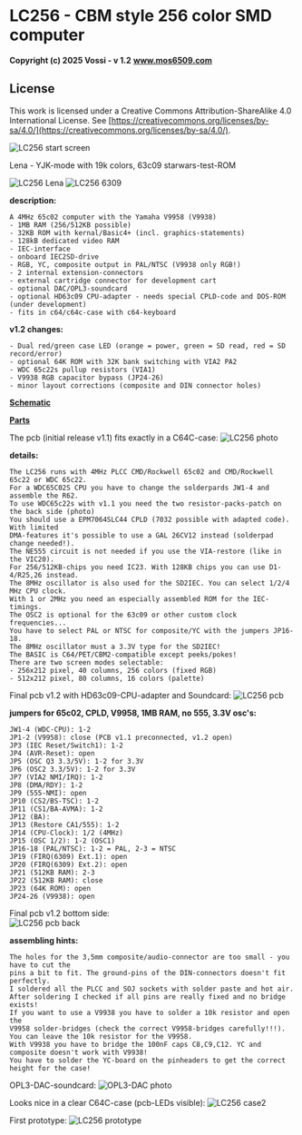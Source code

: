 # LC256 - CBM style 256 color SMD computer

**Copyright (c) 2025 Vossi - v 1.2**
**www.mos6509.com**

## License
This work is licensed under a Creative Commons Attribution-ShareAlike 4.0
International License. See [https://creativecommons.org/licenses/by-sa/4.0/](https://creativecommons.org/licenses/by-sa/4.0/).

![LC256 start screen](https://github.com/vossi1/lc256-computer/blob/master/pictures/lc256_title.jpg)

Lena - YJK-mode with 19k colors, 63c09 starwars-test-ROM 

![LC256 Lena](https://github.com/vossi1/lc256-computer/blob/master/pictures/yjk_lena.jpg) ![LC256 6309](https://github.com/vossi1/lc256-computer/blob/master/pictures/starwars6309.jpg)

**description:**

    A 4MHz 65c02 computer with the Yamaha V9958 (V9938)
    - 1MB RAM (256/512KB possible)
    - 32KB ROM with kernal/Basic4+ (incl. graphics-statements)
    - 128kB dedicated video RAM
    - IEC-interface
    - onboard IEC2SD-drive
    - RGB, YC, composite output in PAL/NTSC (V9938 only RGB!)
    - 2 internal extension-connectors
    - external cartridge connector for development cart
    - optional DAC/OPL3-soundcard
    - optional HD63c09 CPU-adapter - needs special CPLD-code and DOS-ROM (under development)
    - fits in c64/c64c-case with c64-keyboard

**v1.2 changes:**

    - Dual red/green case LED (orange = power, green = SD read, red = SD record/error)
    - optional 64K ROM with 32K bank switching with VIA2 PA2
    - WDC 65c22s pullup resistors (VIA1)
    - V9938 RGB capacitor bypass (JP24-26)
    - minor layout corrections (composite and DIN connector holes)

**[Schematic](https://github.com/vossi1/lc256-computer/blob/master/schematics/lc256_v12.png)**

**[Parts](https://github.com/vossi1/lc256-computer/blob/master/parts/lc256_v12_parts.txt)**

The pcb (initial release v1.1) fits exactly in a C64C-case:
![LC256 photo](https://github.com/vossi1/lc256-computer/blob/master/pictures/lc256_case.jpg)

**details:**

    The LC256 runs with 4MHz PLCC CMD/Rockwell 65c02 and CMD/Rockwell 65c22 or WDC 65c22.
    For a WDC65C02S CPU you have to change the solderpards JW1-4 and assemble the R62.
    To use WDC65c22s with v1.1 you need the two resistor-packs-patch on the back side (photo)
    You should use a EPM7064SLC44 CPLD (7032 possible with adapted code). With limited
    DMA-features it's possible to use a GAL 26CV12 instead (solderpad change needed!).
    The NE555 circuit is not needed if you use the VIA-restore (like in the VIC20).
    For 256/512KB-chips you need IC23. With 128KB chips you can use D1-4/R25,26 instead.
    The 8MHz oscillator is also used for the SD2IEC. You can select 1/2/4 MHz CPU clock.
    With 1 or 2MHz you need an especially assembled ROM for the IEC-timings.
    The OSC2 is optional for the 63c09 or other custom clock frequencies...
    You have to select PAL or NTSC for composite/YC with the jumpers JP16-18.
    The 8MHz oscillator must a 3.3V type for the SD2IEC!
    The BASIC is C64/PET/CBM2-compatible except peeks/pokes!
    There are two screen modes selectable:
    - 256x212 pixel, 40 columns, 256 colors (fixed RGB)
    - 512x212 pixel, 80 columns, 16 colors (palette)

Final pcb v1.2 with HD63c09-CPU-adapter and Soundcard: 
![LC256 pcb](https://github.com/vossi1/lc256-computer/blob/master/pictures/lc256_v12_6309_case.jpg)

**jumpers for 65c02, CPLD, V9958, 1MB RAM, no 555, 3.3V osc's:**

    JW1-4 (WDC-CPU): 1-2
    JP1-2 (V9958): close (PCB v1.1 preconnected, v1.2 open)
    JP3 (IEC Reset/Switch1): 1-2
    JP4 (AVR-Reset): open
    JP5 (OSC Q3 3.3/5V): 1-2 for 3.3V
    JP6 (OSC2 3.3/5V): 1-2 for 3.3V
    JP7 (VIA2 NMI/IRQ): 1-2
    JP8 (DMA/RDY): 1-2
    JP9 (555-NMI): open
    JP10 (CS2/BS-TSC): 1-2
    JP11 (CS1/BA-AVMA): 1-2
    JP12 (BA):
    JP13 (Restore CA1/555): 1-2
    JP14 (CPU-Clock): 1/2 (4MHz)
    JP15 (OSC 1/2): 1-2 (OSC1)
    JP16-18 (PAL/NTSC): 1-2 = PAL, 2-3 = NTSC
    JP19 (FIRQ(6309) Ext.1): open
    JP20 (FIRQ(6309) Ext.2): open
    JP21 (512KB RAM): 2-3
    JP22 (512KB RAM): close
    JP23 (64K ROM): open
    JP24-26 (V9938): open

Final pcb v1.2 bottom side:    
![LC256 pcb back](https://github.com/vossi1/lc256-computer/blob/master/pictures/lc256_v12_pcb_back.jpg)

**assembling hints:**

    The holes for the 3,5mm composite/audio-connector are too small - you have to cut the
    pins a bit to fit. The ground-pins of the DIN-connectors doesn't fit perfectly.
    I soldered all the PLCC and SOJ sockets with solder paste and hot air.
    After soldering I checked if all pins are really fixed and no bridge exists!
    If you want to use a V9938 you have to solder a 10k resistor and open the
    V9958 solder-bridges (check the correct V9958-bridges carefully!!!).
    You can leave the 10k resistor for the V9958.
    With V9938 you have to bridge the 100nF caps C8,C9,C12. YC and composite doesn't work with V9938!
    You have to solder the YC-board on the pinheaders to get the correct height for the case!

OPL3-DAC-soundcard:
![OPL3-DAC photo](https://github.com/vossi1/lc256-computer/blob/master/pictures/lc256-opl3-dac_soundcard_v10.jpg)

Looks nice in a clear C64C-case (pcb-LEDs visible):
![LC256 case2](https://github.com/vossi1/lc256-computer/blob/master/pictures/lc256_case2.jpg)

First prototype:
![LC256 prototype](https://github.com/vossi1/lc256-computer/blob/master/pictures/lc256_first-prototype-v1.0.png)
